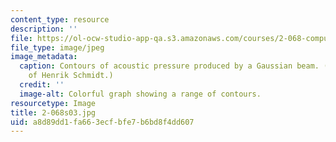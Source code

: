 ```yaml
---
content_type: resource
description: ''
file: https://ol-ocw-studio-app-qa.s3.amazonaws.com/courses/2-068-computational-ocean-acoustics-13-853-spring-2003/a8d89dd1fa663ecfbfe7b6bd8f4dd607_2-068s03.jpg
file_type: image/jpeg
image_metadata:
  caption: Contours of acoustic pressure produced by a Gaussian beam. (Image courtesy
    of Henrik Schmidt.)
  credit: ''
  image-alt: Colorful graph showing a range of contours.
resourcetype: Image
title: 2-068s03.jpg
uid: a8d89dd1-fa66-3ecf-bfe7-b6bd8f4dd607
---
```

